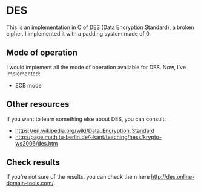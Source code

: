 # DES

This is an implementation in C of DES (Data Encryption Standard), a broken cipher.
I implemented it with a padding system made of 0.


## Mode of operation

I would implement all the mode of operation available for DES.
Now, I've implemented:
- ECB mode


## Other resources

If you want to learn something else about DES, you can consult:
- https://en.wikipedia.org/wiki/Data_Encryption_Standard
- http://page.math.tu-berlin.de/~kant/teaching/hess/krypto-ws2006/des.htm


## Check results

If you're not sure of the results, you can check them here http://des.online-domain-tools.com/.
